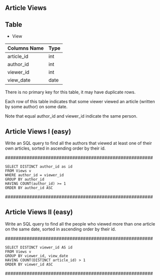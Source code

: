 ## Article Views

## Table
* View

Columns Name | Type
---- | ---
| article_id    | int     |
| author_id     | int     |
| viewer_id     | int     |
| view_date     | date    |

There is no primary key for this table, it may have duplicate rows.

Each row of this table indicates that some viewer viewed an article (written by some author) on some date. 

Note that equal author_id and viewer_id indicate the same person.

## Article Views I (easy)

Write an SQL query to find all the authors that viewed at least one of their own articles, sorted in ascending order by their id.

#######################################################
```
SELECT DISTINCT author_id as id
FROM Views v
WHERE author_id = viewer_id
GROUP BY author_id
HAVING COUNT(author_id) >= 1
ORDER BY author_id ASC
```
#######################################################

## Article Views II (easy)

Write an SQL query to find all the people who viewed more than one article on the same date, sorted in ascending order by their id.

#######################################################
```
SELECT DISTINCT viewer_id AS id 
FROM Views v 
GROUP BY viewer_id, view_date
HAVING COUNT(DISTINCT article_id) > 1
ORDER BY viewer_id ASC
```
#######################################################

